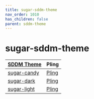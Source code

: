 ```yaml
---
title: sugar-sddm-theme
nav_order: 1010
has_children: false
parent: sddm-theme
---
```



# sugar-sddm-theme

| [SDDM Theme](https://samwhelp.github.io/note-about-theme/read/boot-theme/sddm-theme.html) | Pling |
| --- | --- |
| [sugar-candy](https://framagit.org/MarianArlt/sddm-sugar-candy) | [Pling](https://www.pling.com/p/1312658) |
| [sugar-dark](https://github.com/MarianArlt/sddm-sugar-dark) | [Pling](https://www.pling.com/p/1272122) |
| [sugar-light](https://github.com/MarianArlt/sddm-sugar-light) | [Pling](https://www.pling.com/p/1272119) |
